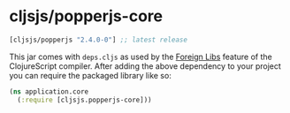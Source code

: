 # cljsjs/popperjs-core

[](dependency)
```clojure
[cljsjs/popperjs "2.4.0-0"] ;; latest release
```
[](/dependency)

This jar comes with `deps.cljs` as used by the [Foreign Libs][flibs] feature
of the ClojureScript compiler. After adding the above dependency to your project
you can require the packaged library like so:

```clojure
(ns application.core
  (:require [cljsjs.popperjs-core]))
```

[flibs]: https://clojurescript.org/reference/packaging-foreign-deps
